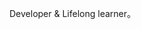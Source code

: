 <!--<h2> Hi, I'm Alice <img src="https://pngimage.net/wp-content/uploads/2018/05/emoji-nerd-png.png" width="25"><img src="https://cdn.shopify.com/s/files/1/1061/1924/products/Waving_Hand_Sign_Emoji_Icon_ios10_large.png?v=1571606113" width="25"></h2>-->

<p>Developer & Lifelong learner。</p>
<!--
### About me:
```javascript
const alycolbar = {
  code: ["Javascript", "Typescript", "Java"],
  tools: ["React", "Nodejs", "Spring Boot", "Angular"],
  architecture: ["Model–view–controller", "BEM", "BaaS"],
  preprocessor: ["SASS", "LESS"],
  databases: ["mongodb", "postgresql", "firebase"]
}
```
<a href="https://k-eke.tumblr.com/">
  <img align="center" src="https://64.media.tumblr.com/c6dffcd9298acd07916c33de61b0f2b7/8b34b8ad2acf9f76-76/s400x600/bdf8f7b6be921f460df0ca631cb35d1e9ce4b21c.gifv" />
</a>
<a href="https://github.com/alycolbar/github-readme-stats">
  <img align="right" src="https://github-readme-stats.vercel.app/api?username=alycolbar&show_icons=true&count_private=true&theme=default" />
</a>
-->
